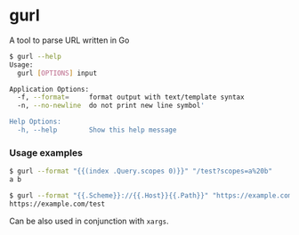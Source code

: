 # gurl

A tool to parse URL written in Go

```bash
$ gurl --help            
Usage:
  gurl [OPTIONS] input

Application Options:
  -f, --format=     format output with text/template syntax
  -n, --no-newline  do not print new line symbol'

Help Options:
  -h, --help        Show this help message
```

### Usage examples
```bash
$ gurl --format "{{(index .Query.scopes 0)}}" "/test?scopes=a%20b"
a b

$ gurl --format "{{.Scheme}}://{{.Host}}{{.Path}}" "https://example.com/test?scopes=a%20b"
https://example.com/test
```
Can be also used in conjunction with `xargs`.